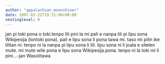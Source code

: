 ```yaml
---
author: "appalachian_moonshiner"
date: 2007-03-22T19:31:00+00:00
nestinglevel: 0
---
```

jan pi toki pona o toki.tenpo lili pini la mi pali e nanpa lili pi lipu sona Wikipesija (lontoki pona). pali e lipu sona li pona tawa mi. taso mi pilin ike lilitan ni: tenpo ni la nanpa pi lipu sona li lili. lipu sona ni li joala e sitelen mute. mi mute wile pona e lipu sona Wikipesija.pona. tenpo ni la toki mi li pini...-jan Wasolitawa